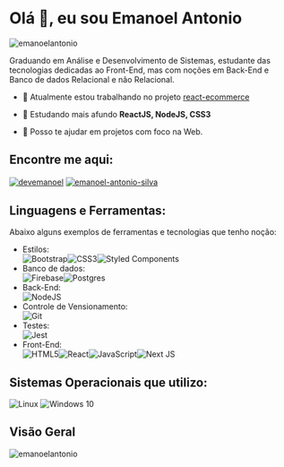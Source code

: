 # Olá 👋, eu sou Emanoel Antonio

<p align="left"> <img src="https://komarev.com/ghpvc/?username=emanoelantonio&label=Profile%20views&color=0e75b6&style=flat" alt="emanoelantonio" /> </p>
Graduando em Análise e Desenvolvimento de Sistemas, estudante das tecnologias dedicadas ao Front-End, mas com noções em Back-End e Banco de dados Relacional e não Relacional.

- 🔭 Atualmente estou trabalhando no projeto [react-ecommerce](https://github.com/emanoelantonio/react-ecommerce)

- 🌱 Estudando mais afundo **ReactJS, NodeJS, CSS3**
- 💬 Posso te ajudar em projetos com foco na Web.

## Encontre me aqui:
<p align="left">
<a href="https://twitter.com/devemanoel" target="blank"><img align="center" src="https://img.shields.io/badge/Twitter-%231DA1F2.svg?style=for-the-badge&logo=Twitter&logoColor=white" alt="devemanoel" /></a>
<a href="https://linkedin.com/in/emanoel-antonio-silva" target="blank"><img align="center" src="https://img.shields.io/badge/linkedin-%230077B5.svg?style=for-the-badge&logo=linkedin&logoColor=white" alt="emanoel-antonio-silva"/></a>
</p>

## Linguagens e Ferramentas:
Abaixo alguns exemplos de ferramentas e tecnologias que tenho noção:

- Estilos:<br>
![Bootstrap](https://img.shields.io/badge/bootstrap-%23563D7C.svg?style=for-the-badge&logo=bootstrap&logoColor=white)![CSS3](https://img.shields.io/badge/css3-%231572B6.svg?style=for-the-badge&logo=css3&logoColor=white)![Styled Components](https://img.shields.io/badge/styled--components-DB7093?style=for-the-badge&logo=styled-components&logoColor=white)<br>
 - Banco de dados:<br>
![Firebase](https://img.shields.io/badge/firebase-%23039BE5.svg?style=for-the-badge&logo=firebase)![Postgres](https://img.shields.io/badge/postgres-%23316192.svg?style=for-the-badge&logo=postgresql&logoColor=white)<br>
 - Back-End:<br>
![NodeJS](https://img.shields.io/badge/node.js-6DA55F?style=for-the-badge&logo=node.js&logoColor=white)<br>
 - Controle de Vensionamento:<br>
![Git](https://img.shields.io/badge/git-%23F05033.svg?style=for-the-badge&logo=git&logoColor=white)<br>
- Testes:<br>
![Jest](https://img.shields.io/badge/-jest-%23C21325?style=for-the-badge&logo=jest&logoColor=white)
 - Front-End:<br>
![HTML5](https://img.shields.io/badge/html5-%23E34F26.svg?style=for-the-badge&logo=html5&logoColor=white)![React](https://img.shields.io/badge/react-%2320232a.svg?style=for-the-badge&logo=react&logoColor=%2361DAFB)![JavaScript](https://img.shields.io/badge/javascript-%23323330.svg?style=for-the-badge&logo=javascript&logoColor=%23F7DF1E)![Next JS](https://img.shields.io/badge/Next-black?style=for-the-badge&logo=next.js&logoColor=white)

## Sistemas Operacionais que utilizo:
![Linux](https://img.shields.io/badge/Linux-FCC624?style=for-the-badge&logo=linux&logoColor=black)
![Windows 10](https://img.shields.io/badge/Windows-0078D6?style=for-the-badge&logo=windows&logoColor=white)<br>
## Visão Geral
<p><img align="left" src="https://github-readme-stats.vercel.app/api/top-langs?username=emanoelantonio&show_icons=true&locale=en&layout=compact" alt="emanoelantonio" /></p>

